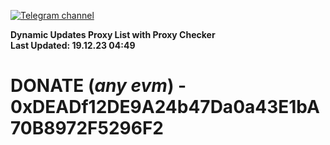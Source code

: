 [![Telegram channel](https://img.shields.io/endpoint?url=https://runkit.io/damiankrawczyk/telegram-badge/branches/master?url=https://t.me/n4z4v0d)](https://t.me/n4z4v0d) 

**Dynamic Updates Proxy List with Proxy Checker**  
**Last Updated: 19.12.23 04:49**

# DONATE (_any evm_) - 0xDEADf12DE9A24b47Da0a43E1bA70B8972F5296F2
